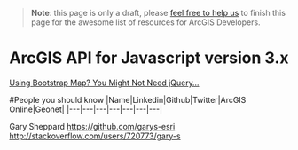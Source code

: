 > **Note**: this page is only a draft, please [feel free to help us](https://github.com/hhkaos/awesome-arcgis#contributions) to finish this page for the awesome list of resources for ArcGIS Developers.

# ArcGIS API for Javascript version 3.x
<!-- START doctoc -->
<!-- END doctoc -->

[Using Bootstrap Map? You Might Not Need jQuery…](http://tomwayson.com/2014/04/30/using-bootstrap-map-you-might-not-need-jquery/)


#People you should know
|Name|Linkedin|Github|Twitter|ArcGIS Online|Geonet|
|---|---|---|---|---|---|---|

Gary Sheppard
https://github.com/garys-esri
http://stackoverflow.com/users/720773/gary-s
